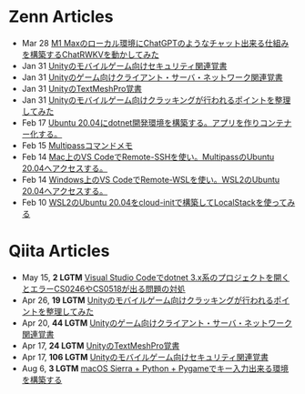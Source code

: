 # Zenn Articles
<!-- profile updater begin: zenn -->
- Mar 28 [M1 Maxのローカル環境にChatGPTのようなチャット出来る仕組みを構築するChatRWKVを動かしてみた](https://zenn.dev/s_ryuuki/articles/79ab112ba32c19)
- Jan 31 [Unityのモバイルゲーム向けセキュリティ関連覚書](https://zenn.dev/s_ryuuki/articles/e65af482a789cf)
- Jan 31 [Unityのゲーム向けクライアント・サーバ・ネットワーク関連覚書](https://zenn.dev/s_ryuuki/articles/aff918cb710b0a)
- Jan 31 [UnityのTextMeshPro覚書](https://zenn.dev/s_ryuuki/articles/882cc660fec9c2)
- Jan 31 [Unityのモバイルゲーム向けクラッキングが行われるポイントを整理してみた](https://zenn.dev/s_ryuuki/articles/7fa34a75da220e)
- Feb 17 [Ubuntu 20.04にdotnet開発環境を構築する。アプリを作りコンテナー化する。](https://zenn.dev/s_ryuuki/articles/ef6e28822d81e4)
- Feb 15 [Multipassコマンドメモ](https://zenn.dev/s_ryuuki/articles/db7eb23dde7084)
- Feb 14 [Mac上のVS CodeでRemote-SSHを使い。MultipassのUbuntu 20.04へアクセスする。](https://zenn.dev/s_ryuuki/articles/66e2391c2d5f98)
- Feb 14 [Windows上のVS CodeでRemote-WSLを使い。WSL2のUbuntu 20.04へアクセスする。](https://zenn.dev/s_ryuuki/articles/4b9631674adea4)
- Feb 10 [WSL2のUbuntu 20.04をcloud-initで構築してLocalStackを使ってみる](https://zenn.dev/s_ryuuki/articles/46c6d9d8d34404)
<!-- profile updater end: zenn -->

# Qiita Articles
<!-- profile updater begin: qiita -->
- May 15, **2 LGTM** [Visual Studio Codeでdotnet 3.x系のプロジェクトを開くとエラーCS0246やCS0518が出る問題の対処](https://qiita.com/s_ryuuki/items/51e11ca6259814275139)
- Apr 26, **19 LGTM** [Unityのモバイルゲーム向けクラッキングが行われるポイントを整理してみた](https://qiita.com/s_ryuuki/items/c6b63d108959582a2b2e)
- Apr 20, **44 LGTM** [Unityのゲーム向けクライアント・サーバ・ネットワーク関連覚書](https://qiita.com/s_ryuuki/items/3663cda16cdfa5f14ad7)
- Apr 17, **24 LGTM** [UnityのTextMeshPro覚書](https://qiita.com/s_ryuuki/items/2fb6f4807b900acc82ed)
- Apr 17, **106 LGTM** [Unityのモバイルゲーム向けセキュリティ関連覚書](https://qiita.com/s_ryuuki/items/04e136cf08328a835654)
- Aug 6, **3 LGTM** [macOS Sierra + Python + Pygameでキー入力出来る環境を構築する](https://qiita.com/s_ryuuki/items/fc4e9d6e32f6a0f0bcff)
<!-- profile updater end: qiita -->